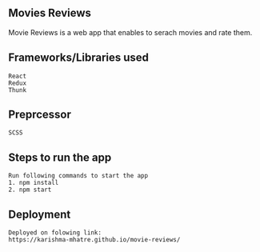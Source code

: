 ## Movies Reviews

Movie Reviews is a web app that enables to serach movies and rate them.

## Frameworks/Libraries used
    React
    Redux
    Thunk

## Preprcessor
    SCSS

## Steps to run the app 
    Run following commands to start the app
    1. npm install
    2. npm start

## Deployment

    Deployed on folowing link:
    https://karishma-mhatre.github.io/movie-reviews/
